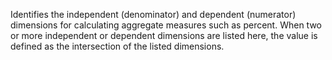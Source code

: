 Identifies the independent (denominator) and dependent (numerator) dimensions for calculating aggregate measures such as percent. When two or more independent or dependent dimensions are listed here, the value is defined as the intersection of the listed dimensions.